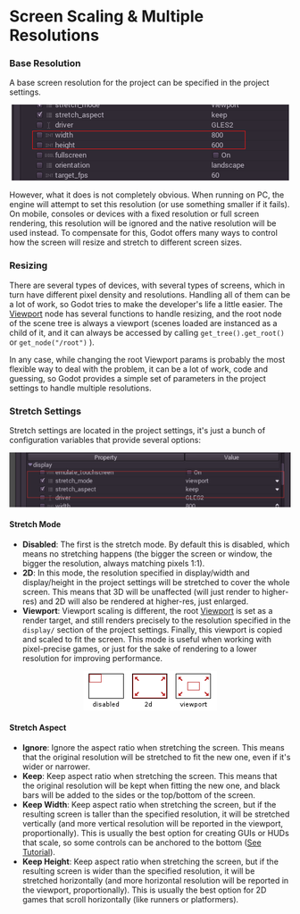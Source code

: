 # Screen Scaling & Multiple Resolutions

### Base Resolution

A base screen resolution for the project can be specified in the project settings. 

<p align="center"><img src="images/screenres.png"></p>

However, what it does is not completely obvious. When running on PC, the engine will attempt to set this resolution (or use something smaller if it fails). On mobile, consoles or devices with a fixed resolution or full screen rendering, this resolution will be ignored and the native resolution will be used instead. To compensate for this, Godot offers many ways to control how the screen will resize and stretch to different screen sizes.

### Resizing

There are several types of devices, with several types of screens, which in turn have different pixel density and resolutions. Handling all of them can be a lot of work, so Godot tries to make the developer's life a little easier. The [Viewport](class_viewport) node has several functions to handle resizing, and the root node of the scene tree is always a viewport (scenes loaded are instanced as a child of it, and it can always be accessed by calling `get_tree().get_root()` or `get_node("/root")` ). 

In any case, while changing the root Viewport params is probably the most flexible way to deal with the problem, it can be a lot of work, code and guessing, so Godot provides a simple set of parameters in the project settings to handle multiple resolutions.

### Stretch Settings

Stretch settings are located in the project settings, it's just a bunch of configuration variables that provide several options:

<p align="center"><img src="images/stretchsettings.png"></p>

#### Stretch Mode

* **Disabled**: The first is the stretch mode. By default this is disabled, which means no stretching happens (the bigger the screen or window, the bigger the resolution, always matching pixels 1:1).
* **2D**: In this mode, the resolution specified in display/width and display/height in the project settings will be stretched to cover the whole screen. This means that 3D will be unaffected (will just render to higher-res) and 2D will also be rendered at higher-res, just enlarged.
* **Viewport**: Viewport scaling is different, the root [Viewport](class_viewport) is set as a render  target, and still renders precisely to the resolution specified in the `display/` section of the project settings. Finally, this viewport is copied and scaled to fit the screen. This mode is useful when working with pixel-precise games, or just for the sake of rendering to a lower resolution for improving performance.

<p align="center"><img src="images/stretch.png"></p>

#### Stretch Aspect

* **Ignore**: Ignore the aspect ratio when stretching the screen. This means that the original resolution will be stretched to fit the new one, even if it's wider or narrower.
* **Keep**: Keep aspect ratio when stretching the screen. This means that the original resolution will be kept when fitting the new one, and black bars will be added to the sides or the top/bottom of the screen.
* **Keep Width**: Keep aspect ratio when stretching the screen, but if the resulting screen is taller than the specified resolution, it will be stretched vertically (and more vertical resolution will be reported in the viewport, proportionally). This is usually the best option for creating GUIs or HUDs that scale, so some controls can be anchored to the bottom ([See Tutorial](tutorial_gui_repositioning)).
* **Keep Height**: Keep aspect ratio when stretching the screen, but if the resulting screen is wider than the specified resolution, it will be stretched horizontally (and more horizontal resolution will be reported in the viewport, proportionally). This is usually the best option for 2D games that scroll horizontally (like runners or platformers).

